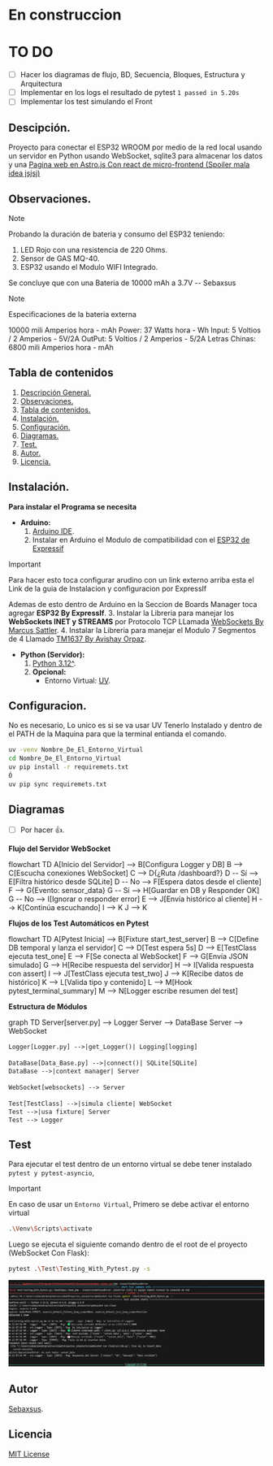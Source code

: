 # En construccion

# TO DO

- [ ] Hacer los diagramas de flujo, BD, Secuencia, Bloques, Estructura y Arquitectura
- [ ] Implementar en los logs el resultado de pytest `1 passed in 5.20s`
- [ ] Implementar los test simulando el Front

## Descipción.

Proyecto para conectar el ESP32 WROOM por medio de la red local usando un servidor en Python usando WebSocket, sqlite3 para almacenar los datos y una [Pagina web en Astro.js Con react de micro-frontend (Spoiler mala idea jsjsj)](https://github.com/Sebaxsus/PaginaDashboardSensor)


## Observaciones.

> [!NOTE]
>
> Probando la duración de bateria y consumo del ESP32 teniendo:
> 1. LED Rojo con una resistencia de 220 Ohms.
> 2. Sensor de GAS MQ-40.
> 3. ESP32 usando el Modulo WIFI Integrado.
>
> Se concluye que con una Bateria de 10000 mAh a 3.7V
> -- Sebaxsus

> [!NOTE]
>
> Especificaciones de la bateria externa
> 
> 10000 mili Amperios hora - mAh
> Power: 37 Watts hora - Wh
> Input: 5 Voltios / 2 Amperios - 5V/2A
> OutPut: 5 Voltios / 2 Amperios - 5/2A
> Letras Chinas: 6800 mili Amperios hora - mAh


## Tabla de contenidos

1. [Descripción General.](#descipción)
2. [Observaciones.](#observaciones)
3. [Tabla de contenidos.](#tabla-de-contenidos)
4. [Instalación.](#instalación)
5. [Configuración.](#configuracion)
6. [Diagramas.](#diagramas)
7. [Test.](#Test)
8. [Autor.](#autor)
9. [Licencia.](#licencia)

## Instalación.

**Para instalar el Programa se necesita**
- **Arduino:**
    1. [Arduino IDE](https://www.arduino.cc/en/software/).
    2. Instalar en Arduino el Modulo de compatibilidad con el [ESP32 de Expressif](https://docs.espressif.com/projects/arduino-esp32/en/latest/installing.html#installing-using-arduino-ide)
> [!IMPORTANT]
>
> Para hacer esto toca configurar arudino con un link externo arriba esta el Link de la guia de Instalacion y configuracion por ExpressIf
>
> Ademas de esto dentro de Arduino en la Seccion de Boards Manager toca agregar **ESP32 By ExpressIf**.
    3. Instalar la Libreria para manejar los **WebSockets INET y STREAMS** por Protocolo TCP LLamada [WebSockets By Marcus Sattler](https://github.com/Links2004/arduinoWebSockets/tree/master/src).
    4. Instalar la Libreria para manejar el Modulo 7 Segmentos de 4 Llamado [TM1637 By Avishay Orpaz](https://github.com/avishorp/TM1637).
- **Python (Servidor):**
    1. [Python 3.12^](https://www.python.org/downloads/).
    2. **Opcional:**
        - Entorno Virtual: [UV](https://github.com/astral-sh/uv/blob/main/README.md).

## Configuracion.

No es necesario, Lo unico es si se va usar UV Tenerlo Instalado y dentro de el PATH de la Maquina para que la terminal entianda el comando.

```bash
uv -venv Nombre_De_El_Entorno_Virtual
cd Nombre_De_El_Entorno_Virtual
uv pip install -r requiremets.txt
Ó
uv pip sync requiremets.txt
```

## Diagramas

- [ ] Por hacer 👍.

**Flujo del Servidor WebSocket**

flowchart TD
    A[Inicio del Servidor] --> B[Configura Logger y DB]
    B --> C[Escucha conexiones WebSocket]
    C --> D{¿Ruta /dashboard?}
    D -- Sí --> E[Filtra histórico desde SQLite]
    D -- No --> F[Espera datos desde el cliente]
    F --> G{Evento: sensor_data}
    G -- Sí --> H[Guardar en DB y Responder OK]
    G -- No --> I[Ignorar o responder error]
    E --> J[Envía histórico al cliente]
    H --> K[Continúa escuchando]
    I --> K
    J --> K


**Flujos de los Test Automáticos en Pytest**

flowchart TD
    A[Pytest Inicia] --> B[Fixture start_test_server]
    B --> C[Define DB temporal y lanza el servidor]
    C --> D[Test espera 5s]
    D --> E[TestClass ejecuta test_one]
    E --> F[Se conecta al WebSocket]
    F --> G[Envía JSON simulado]
    G --> H[Recibe respuesta del servidor]
    H --> I[Valida respuesta con assert]
    I --> J[TestClass ejecuta test_two]
    J --> K[Recibe datos de histórico]
    K --> L[Valida tipo y contenido]
    L --> M[Hook pytest_terminal_summary]
    M --> N[Logger escribe resumen del test]


**Estructura de Módulos**

graph TD
    Server[server.py] --> Logger
    Server --> DataBase
    Server --> WebSocket

    Logger[Logger.py] -->|get_Logger()| Logging[logging]

    DataBase[Data_Base.py] -->|connect()| SQLite[SQLite]
    DataBase -->|context manager| Server

    WebSocket[websockets] --> Server

    Test[TestClass] -->|simula cliente| WebSocket
    Test -->|usa fixture| Server
    Test --> Logger


## Test

Para ejecutar el test dentro de un entorno virtual se debe tener instalado `pytest y pytest-asyncio`,
> [!IMPORTANT]
>
> En caso de usar un `Entorno Virtual`, Primero se debe activar el entorno virtual
>
> ```bash
> .\Venv\Scripts\activate
> ```

Luego se ejecuta el siguiente comando dentro de el root de el proyecto (WebSocket Con Flask):
```bash
pytest .\Test\Testing_With_Pytest.py -s
```

![Imagen de un Test](./Media/Captura%20de%20pantalla%202025-06-12%20191944.png)

## Autor

[Sebaxsus](https://github.com/Sebaxsus).

## Licencia

[MIT License](./LICENSE)
